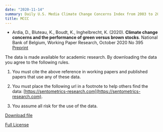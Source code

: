 ```yaml
---
date: "2020-11-14"
summary: Daily U.S. Media Climate Change Concerns Index from 2003 to 2018.
title: MCCC
---
```


- Ardia, D., Bluteau, K., Boudt, K., Inghelbrecht, K. (2020). **Climate change concerns and the performance of green versus brown stocks**. National Bank of Belgium, Working Paper Research, October 2020 No 395 [Preprint](https://doi.org/10.2139/ssrn.3717722)

The data is made available for academic research. By downloading the data you agree to the following rules.

1) You must cite the above reference in working papers and published papers that use any of these data.

2) You must place the following url in a footnote to help others find the data:  [https://sentometrics-research.com](https://sentometrics-research.com).

3) You assume all risk for the use of the data.

[Download file](https://www.dropbox.com/s/way43an9xntvqwn/Sentometrics_US_Media_Climate_Change_Index.csv?dl=1)

[Full License](https://www.dropbox.com/s/jwjh4b08zvq09nv/LICENSE.txt?dl=0)